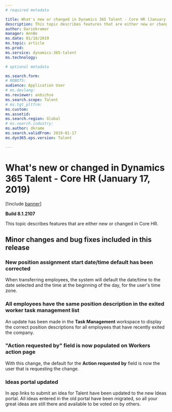 ```yaml
---
# required metadata

title: What's new or changed in Dynamics 365 Talent - Core HR (January 17, 2019)
description: This topic describes features that are either new or changed in Microsoft Dynamics 365 Talent - Core HR.
author: Darinkramer
manager: AnnBe
ms.date: 01/18/2019
ms.topic: article
ms.prod: 
ms.service: dynamics-365-talent
ms.technology: 

# optional metadata

ms.search.form: 
# ROBOTS: 
audience: Application User
# ms.devlang: 
ms.reviewer: anbichse
ms.search.scope: Talent
# ms.tgt_pltfrm: 
ms.custom: 
ms.assetid: 
ms.search.region: Global
# ms.search.industry: 
ms.author: dkrame
ms.search.validFrom: 2019-01-17
ms.dyn365.ops.version: Talent

---
```

# What's new or changed in Dynamics 365 Talent - Core HR (January 17, 2019)

[!include [banner](includes/banner.md)]

**Build 8.1.2107**

This topic describes features that are either new or changed in Core HR.

## Minor changes and bug fixes included in this release

### New position assignment start date/time default has been corrected
When transferring employees, the system will default the date/time to the date selected and the time at the beginning of the day, for the user's time zone.

### All employees have the same position description in the exited worker task management list
An update has been made in the **Task Management** workspace to display the correct position descriptions for all employees that have recently exited the company.

### "Action requested by" field is now populated on Workers action page
With this change, the default for the **Action requested by** field is now the user that is requesting the change.

### Ideas portal updated
In app links to submit an idea for Talent have been updated to the new Ideas portal. All ideas entered in the old portal have been migrated, so all your great ideas are still there and available to be voted on by others.  

